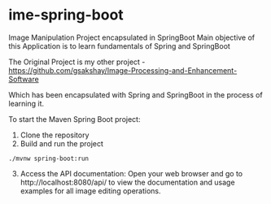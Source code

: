 # ime-spring-boot
Image Manipulation Project encapsulated in SpringBoot
Main objective of this Application is to learn fundamentals of Spring and SpringBoot

The Original Project is my other project - https://github.com/gsakshay/Image-Processing-and-Enhancement-Software

Which has been encapsulated with Spring and SpringBoot in the process of learning it.


To start the Maven Spring Boot project:

1. Clone the repository
2. Build and run the project
```
./mvnw spring-boot:run
```
3. Access the API documentation:
Open your web browser and go to http://localhost:8080/api/ to view the documentation and usage examples for all image editing operations.